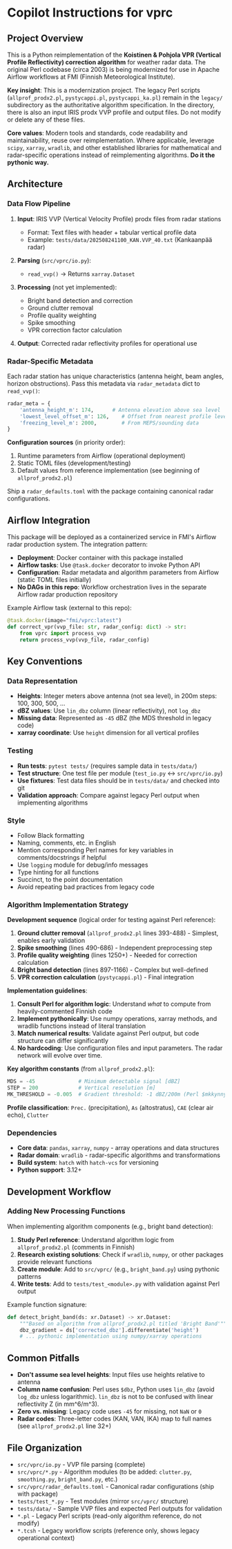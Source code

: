 # Copilot Instructions for vprc

## Project Overview

This is a Python reimplementation of the **Koistinen & Pohjola VPR (Vertical Profile Reflectivity) correction algorithm** for weather radar data. The original Perl codebase (circa 2003) is being modernized for use in Apache Airflow workflows at FMI (Finnish Meteorological Institute).

**Key insight**: This is a modernization project. The legacy Perl scripts (`allprof_prodx2.pl`, `pystycappi.pl`, `pystycappi_ka.pl`) remain in the `legacy/` subdirectory as the authoritative algorithm specification. In the directory, there is also an input IRIS prodx VVP profile and output files. Do not modify or delete any of these files.

**Core values**: Modern tools and standards, code readability and maintainability, reuse over reimplementation. Where applicable, leverage `scipy`, `xarray`, `wradlib`, and other established libraries for mathematical and radar-specific operations instead of reimplementing algorithms. **Do it the pythonic way.**

## Architecture

### Data Flow Pipeline

1. **Input**: IRIS VVP (Vertical Velocity Profile) prodx files from radar stations
   - Format: Text files with header + tabular vertical profile data
   - Example: `tests/data/202508241100_KAN.VVP_40.txt` (Kankaanpää radar)

2. **Parsing** (`src/vprc/io.py`):
   - `read_vvp()` → Returns `xarray.Dataset`

3. **Processing** (not yet implemented):
   - Bright band detection and correction
   - Ground clutter removal
   - Profile quality weighting
   - Spike smoothing
   - VPR correction factor calculation

4. **Output**: Corrected radar reflectivity profiles for operational use

### Radar-Specific Metadata

Each radar station has unique characteristics (antenna height, beam angles, horizon obstructions). Pass this metadata via `radar_metadata` dict to `read_vvp()`:

```python
radar_meta = {
    'antenna_height_m': 174,      # Antenna elevation above sea level
    'lowest_level_offset_m': 126,    # Offset from nearest profile level
    'freezing_level_m': 2000,        # From MEPS/sounding data
}
```

**Configuration sources** (in priority order):
1. Runtime parameters from Airflow (operational deployment)
2. Static TOML files (development/testing)
3. Default values from reference implementation (see beginning of `allprof_prodx2.pl`)

Ship a `radar_defaults.toml` with the package containing canonical radar configurations.

## Airflow Integration

This package will be deployed as a containerized service in FMI's Airflow radar production system. The integration pattern:

- **Deployment**: Docker container with this package installed
- **Airflow tasks**: Use `@task.docker` decorator to invoke Python API
- **Configuration**: Radar metadata and algorithm parameters from Airflow (static TOML files initially)
- **No DAGs in this repo**: Workflow orchestration lives in the separate Airflow radar production repository

Example Airflow task (external to this repo):
```python
@task.docker(image="fmi/vprc:latest")
def correct_vpr(vvp_file: str, radar_config: dict) -> str:
    from vprc import process_vvp
    return process_vvp(vvp_file, radar_config)
```

## Key Conventions

### Data Representation

- **Heights**: Integer meters above antenna (not sea level), in 200m steps: 100, 300, 500, ...
- **dBZ values**: Use `lin_dbz` column (linear reflectivity), not `log_dbz`
- **Missing data**: Represented as `-45` dBZ (the MDS threshold in legacy code)
- **xarray coordinate**: Use `height` dimension for all vertical profiles

### Testing

- **Run tests**: `pytest tests/` (requires sample data in `tests/data/`)
- **Test structure**: One test file per module (`test_io.py` ↔ `src/vprc/io.py`)
- **Use fixtures**: Test data files should be in `tests/data/` and checked into git
- **Validation approach**: Compare against legacy Perl output when implementing algorithms

### Style
- Follow Black formatting
- Naming, comments, etc. in English
- Mention corresponding Perl names for key variables in comments/docstrings if helpful
- Use `logging` module for debug/info messages
- Type hinting for all functions
- Succinct, to the point documentation
- Avoid repeating bad practices from legacy code

### Algorithm Implementation Strategy

**Development sequence** (logical order for testing against Perl reference):

1. **Ground clutter removal** (`allprof_prodx2.pl` lines 393-488) - Simplest, enables early validation
2. **Spike smoothing** (lines 490-686) - Independent preprocessing step
3. **Profile quality weighting** (lines 1250+) - Needed for correction calculation
4. **Bright band detection** (lines 897-1166) - Complex but well-defined
5. **VPR correction calculation** (`pystycappi.pl`) - Final integration

**Implementation guidelines**:

1. **Consult Perl for algorithm logic**: Understand *what* to compute from heavily-commented Finnish code
2. **Implement pythonically**: Use numpy operations, xarray methods, and wradlib functions instead of literal translation
3. **Match numerical results**: Validate against Perl output, but code structure can differ significantly
4. **No hardcoding**: Use configuration files and input parameters. The radar network will evolve over time.

**Key algorithm constants** (from `allprof_prodx2.pl`):
```python
MDS = -45              # Minimum detectable signal [dBZ]
STEP = 200             # Vertical resolution [m]
MK_THRESHOLD = -0.005  # Gradient threshold: -1 dBZ/200m (Perl $mkkynnys)
```

**Profile classification**: `Prec.` (precipitation), `As` (altostratus), `CAE` (clear air echo), `Clutter`

### Dependencies

- **Core data**: `pandas`, `xarray`, `numpy` - array operations and data structures
- **Radar domain**: `wradlib` - radar-specific algorithms and transformations
- **Build system**: `hatch` with `hatch-vcs` for versioning
- **Python support**: 3.12+

## Development Workflow

### Adding New Processing Functions

When implementing algorithm components (e.g., bright band detection):

1. **Study Perl reference**: Understand algorithm logic from `allprof_prodx2.pl` (comments in Finnish)
2. **Research existing solutions**: Check if `wradlib`, `numpy`, or other packages provide relevant functions
3. **Create module**: Add to `src/vprc/` (e.g., `bright_band.py`) using pythonic patterns
4. **Write tests**: Add to `tests/test_<module>.py` with validation against Perl output

Example function signature:
```python
def detect_bright_band(ds: xr.Dataset) -> xr.Dataset:
    """Based on algorithm from allprof_prodx2.pl titled 'Bright Band'"""
    dbz_gradient = ds['corrected_dbz'].differentiate('height')
    # ... pythonic implementation using numpy/xarray operations
```

## Common Pitfalls

- **Don't assume sea level heights**: Input files use heights relative to antenna
- **Column name confusion**: Perl uses `$dbz`, Python uses `lin_dbz` (avoid `log_dbz` unless logarithmic). `lin_dbz` is not to be confused with linear reflectivity Z (in mm^6/m^3).
- **Zero vs. missing**: Legacy code uses `-45` for missing, not `NaN` or `0`
- **Radar codes**: Three-letter codes (KAN, VAN, IKA) map to full names (see `allprof_prodx2.pl` line 32+)

## File Organization

- `src/vprc/io.py` - VVP file parsing (complete)
- `src/vprc/*.py` - Algorithm modules (to be added: `clutter.py`, `smoothing.py`, `bright_band.py`, etc.)
- `src/vprc/radar_defaults.toml` - Canonical radar configurations (ship with package)
- `tests/test_*.py` - Test modules (mirror `src/vprc/` structure)
- `tests/data/` - Sample VVP files and expected Perl outputs for validation
- `*.pl` - Legacy Perl scripts (read-only algorithm reference, do not modify)
- `*.tcsh` - Legacy workflow scripts (reference only, shows legacy operational context)
